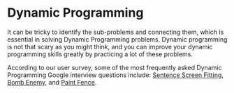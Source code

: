 # Dynamic Programming

It can be tricky to identify the sub-problems and connecting them, which is essential in solving Dynamic Programming problems. Dynamic programming is not that scary as you might think, and you can improve your dynamic programming skills greatly by practicing a lot of these problems.

According to our user survey, some of the most frequently asked Dynamic Programming Google interview questions include: [Sentence Screen Fitting](https://leetcode.com/problems/sentence-screen-fitting), [Bomb Enemy](https://leetcode.com/problems/bomb-enemy), and [Paint Fence](https://leetcode.com/problems/paint-fence).
